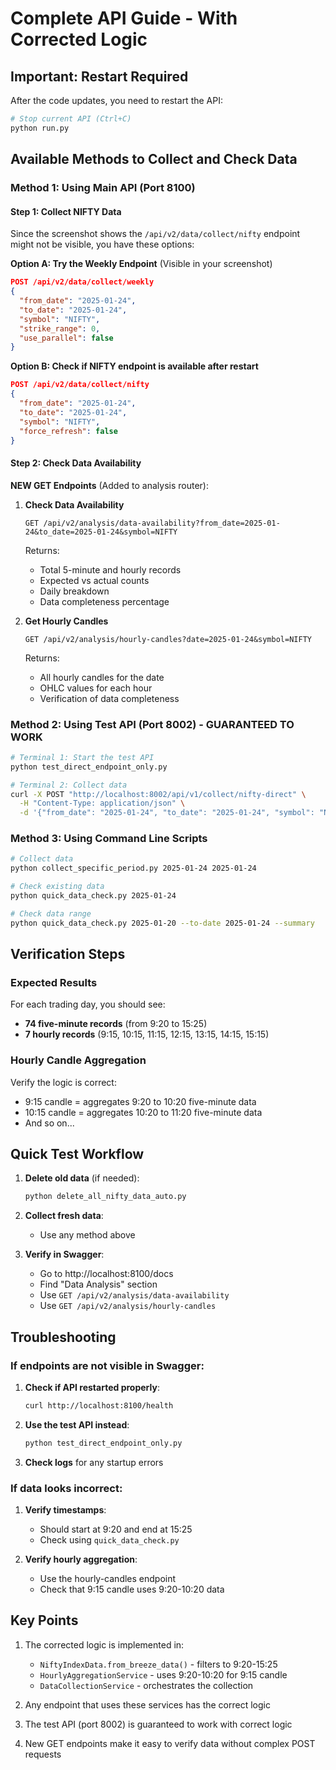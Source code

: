 # Complete API Guide - With Corrected Logic

## Important: Restart Required

After the code updates, you need to restart the API:
```bash
# Stop current API (Ctrl+C)
python run.py
```

## Available Methods to Collect and Check Data

### Method 1: Using Main API (Port 8100)

#### Step 1: Collect NIFTY Data

Since the screenshot shows the `/api/v2/data/collect/nifty` endpoint might not be visible, you have these options:

**Option A: Try the Weekly Endpoint** (Visible in your screenshot)
```json
POST /api/v2/data/collect/weekly
{
  "from_date": "2025-01-24",
  "to_date": "2025-01-24",
  "symbol": "NIFTY",
  "strike_range": 0,
  "use_parallel": false
}
```

**Option B: Check if NIFTY endpoint is available after restart**
```json
POST /api/v2/data/collect/nifty
{
  "from_date": "2025-01-24",
  "to_date": "2025-01-24",
  "symbol": "NIFTY",
  "force_refresh": false
}
```

#### Step 2: Check Data Availability

**NEW GET Endpoints** (Added to analysis router):

1. **Check Data Availability**
   ```
   GET /api/v2/analysis/data-availability?from_date=2025-01-24&to_date=2025-01-24&symbol=NIFTY
   ```
   
   Returns:
   - Total 5-minute and hourly records
   - Expected vs actual counts
   - Daily breakdown
   - Data completeness percentage

2. **Get Hourly Candles**
   ```
   GET /api/v2/analysis/hourly-candles?date=2025-01-24&symbol=NIFTY
   ```
   
   Returns:
   - All hourly candles for the date
   - OHLC values for each hour
   - Verification of data completeness

### Method 2: Using Test API (Port 8002) - GUARANTEED TO WORK

```bash
# Terminal 1: Start the test API
python test_direct_endpoint_only.py

# Terminal 2: Collect data
curl -X POST "http://localhost:8002/api/v1/collect/nifty-direct" \
  -H "Content-Type: application/json" \
  -d '{"from_date": "2025-01-24", "to_date": "2025-01-24", "symbol": "NIFTY"}'
```

### Method 3: Using Command Line Scripts

```bash
# Collect data
python collect_specific_period.py 2025-01-24 2025-01-24

# Check existing data
python quick_data_check.py 2025-01-24

# Check data range
python quick_data_check.py 2025-01-20 --to-date 2025-01-24 --summary
```

## Verification Steps

### Expected Results

For each trading day, you should see:
- **74 five-minute records** (from 9:20 to 15:25)
- **7 hourly records** (9:15, 10:15, 11:15, 12:15, 13:15, 14:15, 15:15)

### Hourly Candle Aggregation

Verify the logic is correct:
- 9:15 candle = aggregates 9:20 to 10:20 five-minute data
- 10:15 candle = aggregates 10:20 to 11:20 five-minute data
- And so on...

## Quick Test Workflow

1. **Delete old data** (if needed):
   ```bash
   python delete_all_nifty_data_auto.py
   ```

2. **Collect fresh data**:
   - Use any method above

3. **Verify in Swagger**:
   - Go to http://localhost:8100/docs
   - Find "Data Analysis" section
   - Use `GET /api/v2/analysis/data-availability`
   - Use `GET /api/v2/analysis/hourly-candles`

## Troubleshooting

### If endpoints are not visible in Swagger:

1. **Check if API restarted properly**:
   ```bash
   curl http://localhost:8100/health
   ```

2. **Use the test API instead**:
   ```bash
   python test_direct_endpoint_only.py
   ```

3. **Check logs** for any startup errors

### If data looks incorrect:

1. **Verify timestamps**:
   - Should start at 9:20 and end at 15:25
   - Check using `quick_data_check.py`

2. **Verify hourly aggregation**:
   - Use the hourly-candles endpoint
   - Check that 9:15 candle uses 9:20-10:20 data

## Key Points

1. The corrected logic is implemented in:
   - `NiftyIndexData.from_breeze_data()` - filters to 9:20-15:25
   - `HourlyAggregationService` - uses 9:20-10:20 for 9:15 candle
   - `DataCollectionService` - orchestrates the collection

2. Any endpoint that uses these services has the correct logic

3. The test API (port 8002) is guaranteed to work with correct logic

4. New GET endpoints make it easy to verify data without complex POST requests